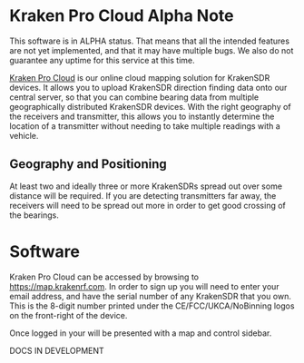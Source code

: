 # Kraken Pro Cloud Alpha Note

This software is in ALPHA status. That means that all the intended features are not yet implemented, and that it may have multiple bugs. We also do not guarantee any uptime for this service at this time.

[Kraken Pro Cloud](https://map.krakenrf.com) is our online cloud mapping solution for KrakenSDR devices. It allows you to upload KrakenSDR direction finding data onto our central server, so that you can combine bearing data from multiple geographically distributed KrakenSDR devices. With the right geography of the receivers and transmitter, this allows you to instantly determine the location of a transmitter without needing to take multiple readings with a vehicle.

## Geography and Positioning

At least two and ideally three or more KrakenSDRs spread out over some distance will be required. If you are detecting transmitters far away, the receivers will need to be spread out more in order to get good crossing of the bearings.

# Software

Kraken Pro Cloud can be accessed by browsing to https://map.krakenrf.com. In order to sign up you will need to enter your email address, and have the serial number of any KrakenSDR that you own. This is the 8-digit number printed under the CE/FCC/UKCA/NoBinning logos on the front-right of the device.

Once logged in your will be presented with a map and control sidebar.


DOCS IN DEVELOPMENT